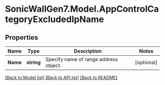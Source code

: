 # SonicWallGen7.Model.AppControlCategoryExcludedIpName

## Properties

Name | Type | Description | Notes
------------ | ------------- | ------------- | -------------
**Name** | **string** | Specify name of range address object. | [optional] 

[[Back to Model list]](../README.md#documentation-for-models) [[Back to API list]](../README.md#documentation-for-api-endpoints) [[Back to README]](../README.md)

